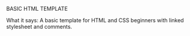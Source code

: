 BASIC HTML TEMPLATE

What it says: A basic template for HTML and CSS beginners with linked stylesheet and comments.